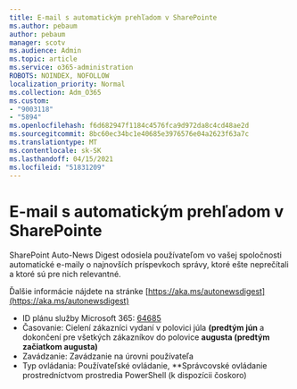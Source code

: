 ```yaml
---
title: E-mail s automatickým prehľadom v SharePointe
ms.author: pebaum
author: pebaum
manager: scotv
ms.audience: Admin
ms.topic: article
ms.service: o365-administration
ROBOTS: NOINDEX, NOFOLLOW
localization_priority: Normal
ms.collection: Adm_O365
ms.custom:
- "9003118"
- "5894"
ms.openlocfilehash: f6d682947f1184c4576fca9d972da8c4cd48ae2d
ms.sourcegitcommit: 8bc60ec34bc1e40685e3976576e04a2623f63a7c
ms.translationtype: MT
ms.contentlocale: sk-SK
ms.lasthandoff: 04/15/2021
ms.locfileid: "51831209"
---
```

# <a name="sharepoint-auto-digest-email"></a>E-mail s automatickým prehľadom v SharePointe

SharePoint Auto-News Digest odosiela používateľom vo vašej spoločnosti automatické e-maily o najnovších príspevkoch správy, ktoré ešte neprečítali a ktoré sú pre nich relevantné.

Ďalšie informácie nájdete na stránke [https://aka.ms/autonewsdigest](https://aka.ms/autonewsdigest)

- ID plánu služby Microsoft 365:  [64685](https://www.microsoft.com/microsoft-365/roadmap?filters=&featureid=64685)
- Časovanie: Cielení zákazníci vydaní v polovici júla **(predtým jún** a dokončení pre všetkých zákazníkov do polovice **augusta (predtým začiatkom augusta)**
- Zavádzanie: Zavádzanie na úrovni používateľa
- Typ ovládania: Používateľské ovládanie, **Správcovské ovládanie prostredníctvom prostredia PowerShell (k dispozícii čoskoro)
